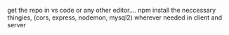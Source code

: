 get the repo in vs code or any other editor....
npm install the neccessary thingies, (cors, express, nodemon, mysql2) wherever needed in client and server
